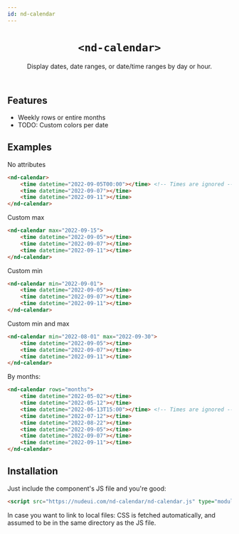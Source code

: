 ```yaml
---
id: nd-calendar
---
```


<header>

# `<nd-calendar>`

Display dates, date ranges, or date/time ranges by day or hour.

</header>

<main>

## Features

- Weekly rows or entire months
- TODO: Custom colors per date

## Examples

No attributes

```html
<nd-calendar>
	<time datetime="2022-09-05T00:00"></time> <!-- Times are ignored -->
	<time datetime="2022-09-07"></time>
	<time datetime="2022-09-11"></time>
</nd-calendar>
```

Custom max
```html
<nd-calendar max="2022-09-15">
	<time datetime="2022-09-05"></time>
	<time datetime="2022-09-07"></time>
	<time datetime="2022-09-11"></time>
</nd-calendar>
```

Custom min
```html
<nd-calendar min="2022-09-01">
	<time datetime="2022-09-05"></time>
	<time datetime="2022-09-07"></time>
	<time datetime="2022-09-11"></time>
</nd-calendar>
```

Custom min and max
```html
<nd-calendar min="2022-08-01" max="2022-09-30">
	<time datetime="2022-09-05"></time>
	<time datetime="2022-09-07"></time>
	<time datetime="2022-09-11"></time>
</nd-calendar>
```

By months:

```html
<nd-calendar rows="months">
	<time datetime="2022-05-02"></time>
	<time datetime="2022-05-12"></time>
	<time datetime="2022-06-13T15:00"></time> <!-- Times are ignored -->
	<time datetime="2022-07-12"></time>
	<time datetime="2022-08-22"></time>
	<time datetime="2022-09-05"></time>
	<time datetime="2022-09-07"></time>
	<time datetime="2022-09-11"></time>
</nd-calendar>
```


## Installation

Just include the component's JS file and you're good:

```html
<script src="https://nudeui.com/nd-calendar/nd-calendar.js" type="module"></script>
```

In case you want to link to local files: CSS is fetched automatically, and assumed to be in the same directory as the JS file.

</main>